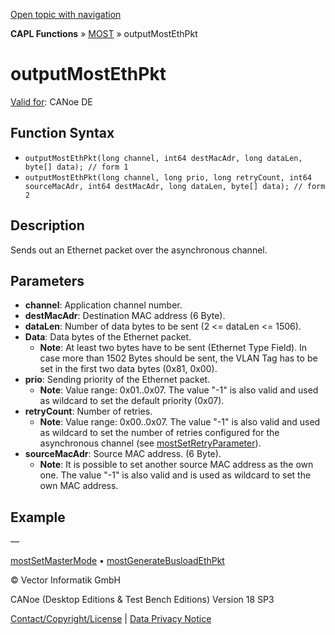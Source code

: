 [Open topic with navigation](../../../../../CANoeDEFamily.htm#Topics/CAPLFunctions/MOST/Functions/CAPLfunctionMOSTOutputMostEthPkt.md)

**CAPL Functions** » [MOST](../CAPLfunctionsMOSTOverview.md) » outputMostEthPkt

# outputMostEthPkt

[Valid for](../../../Shared/FeatureAvailability.md):  CANoe DE

## Function Syntax

- `outputMostEthPkt(long channel, int64 destMacAdr, long dataLen, byte[] data); // form 1`
- `outputMostEthPkt(long channel, long prio, long retryCount, int64 sourceMacAdr, int64 destMacAdr, long dataLen, byte[] data); // form 2`

## Description

Sends out an Ethernet packet over the asynchronous channel.

## Parameters

- **channel**: Application channel number.
- **destMacAdr**: Destination MAC address (6 Byte).
- **dataLen**: Number of data bytes to be sent (2 <= dataLen <= 1506).
- **Data**: Data bytes of the Ethernet packet.
  - **Note**: At least two bytes have to be sent (Ethernet Type Field). In case more than 1502 Bytes should be sent, the VLAN Tag has to be set in the first two data bytes (0x81, 0x00).
- **prio**: Sending priority of the Ethernet packet.
  - **Note**: Value range: 0x01..0x07. The value "-1" is also valid and used as wildcard to set the default priority (0x07).
- **retryCount**: Number of retries.
  - **Note**: Value range: 0x00..0x07. The value "-1" is also valid and used as wildcard to set the number of retries configured for the asynchronous channel (see [mostSetRetryParameter](CAPLFunctionMOSTSetGetRetryParameter.md)).
- **sourceMacAdr**: Source MAC address. (6 Byte).
  - **Note**: It is possible to set another source MAC address as the own one. The value "-1" is also valid and is used as wildcard to set the own MAC address.

## Example

—

[mostSetMasterMode](CAPLfunctionMOSTSetGetMasterMode.md) • [mostGenerateBusloadEthPkt](CAPLfunctionMOSTGenerateBusloadEthPkt.md)

© Vector Informatik GmbH

CANoe (Desktop Editions & Test Bench Editions) Version 18 SP3

[Contact/Copyright/License](../../../Shared/ContactCopyrightLicense.md) | [Data Privacy Notice](https://www.vector.com/int/en/company/get-info/privacy-policy/)